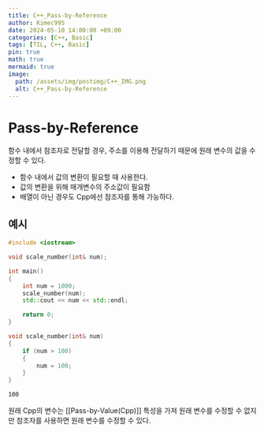 ```yaml
---
title: C++_Pass-by-Reference
author: Kimec995
date: 2024-05-10 14:00:00 +09:00
categories: [C++, Basic]
tags: [TIL, C++, Basic]
pin: true
math: true
mermaid: true
image: 
  path: /assets/img/postimg/C++_IMG.png
  alt: C++_Pass-by-Reference
---
```

# Pass-by-Reference
함수 내에서 참조자로 전달할 경우, 주소를 이용해 전달하기 때문에 원래 변수의 값을 수정할 수 있다.

- 함수 내에서 값의 변환이 필요할 때 사용한다.
- 값의 변환을 위해 매개변수의 주소값이 필요함
- 배열이 아닌 경우도 Cpp에선 참조자를 통해 가능하다.

## 예시
```c++
#include <iostream>

void scale_number(int& num);

int main()
{
	int num = 1000;
	scale_number(num);
	std::cout << num << std::endl;

	return 0;
}

void scale_number(int& num)
{
	if (num > 100)
	{
		num = 100;
	}
}
```

```bash
100
```
원래 Cpp의 변수는 [[Pass-by-Value(Cpp)]] 특성을 가져 원래 변수를 수정할 수 없지만 참조자를 사용하면 원래 변수를 수정할 수 있다.